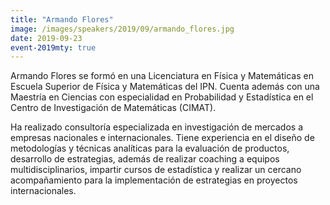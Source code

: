 ```yaml
---
title: "Armando Flores"
image: /images/speakers/2019/09/armando_flores.jpg
date: 2019-09-23
event-2019mty: true
---
```


Armando Flores se formó en una Licenciatura en Física y Matemáticas en Escuela Superior de Física y Matemáticas del IPN. Cuenta además con una Maestría en Ciencias con especialidad en Probabilidad y Estadística en el Centro de Investigación de Matemáticas (CIMAT).

Ha realizado consultoría especializada en investigación de mercados a empresas nacionales e internacionales. Tiene experiencia en el diseño de metodologías y técnicas analíticas para la evaluación de productos, desarrollo de estrategias, además de realizar coaching a equipos multidisciplinarios, impartir cursos de estadística y realizar un cercano acompañamiento para la implementación de estrategias en proyectos internacionales.